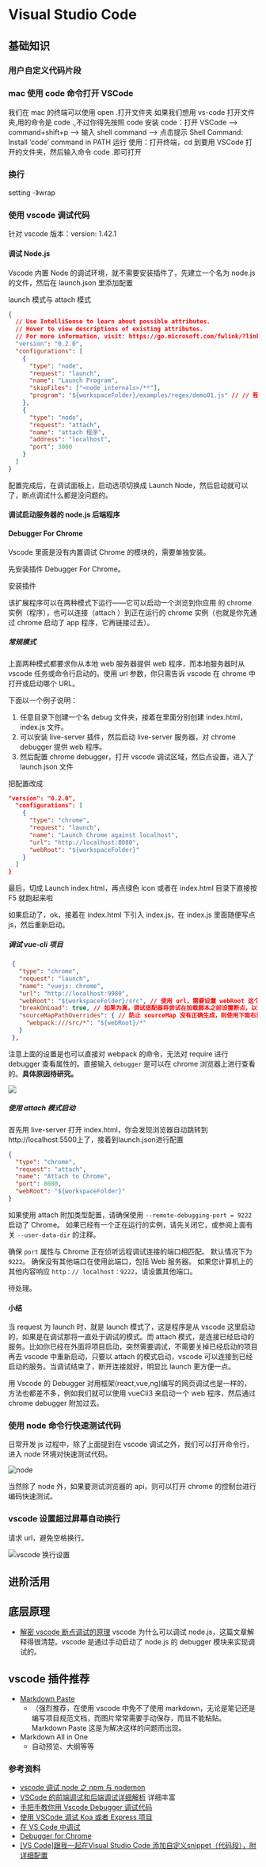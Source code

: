 # Visual Studio Code

## 基础知识

### 用户自定义代码片段

### mac 使用 code 命令打开 VSCode

我们在 mac 的终端可以使用 open .打开文件夹
如果我们想用 vs-code 打开文件夹,用的命令是 code .,不过你得先按照 code
安装 code：打开 VSCode –> command+shift+p –> 输入 shell command –> 点击提示 Shell Command: Install ‘code’ command in PATH 运行
使用：打开终端，cd 到要用 VSCode 打开的文件夹，然后输入命令 code .即可打开

### 换行

setting -》wrap

### 使用 vscode 调试代码

针对 vscode 版本：version: 1.42.1

#### 调试 Node.js

Vscode 内置 Node 的调试环境，就不需要安装插件了，先建立一个名为 node.js 的文件，然后在 launch.json 里添加配置

launch 模式与 attach 模式
```json
{
  // Use IntelliSense to learn about possible attributes.
  // Hover to view descriptions of existing attributes.
  // For more information, visit: https://go.microsoft.com/fwlink/?linkid=830387
  "version": "0.2.0",
  "configurations": [
    {
      "type": "node",
      "request": "launch",
      "name": "Launch Program",
      "skipFiles": ["<node_internals>/**"],
      "program": "${workspaceFolder}/examples/regex/demo01.js" // // 程序入口 ${workspaceFolder} 代表根路径
    },
    { 
      "type": "node",
      "request": "attach",
      "name": "attach 程序",
      "address": "localhost",
      "port": 3000
    }
  ]
}
```

配置完成后，在调试面板上，启动选项切换成 Launch Node，然后启动就可以了，断点调试什么都是没问题的。

#### 调试启动服务器的 node.js 后端程序

#### Debugger For Chrome

Vscode 里面是没有内置调试 Chrome 的模块的，需要单独安装。

先安装插件 Debugger For Chrome。

安装插件

该扩展程序可以在两种模式下运行——它可以启动一个浏览到你应用 的 chrome 实例（程序），也可以连接（attach ）到正在运行的 chrome 实例（也就是你先通过 chrome 启动了 app 程序，它再链接过去）。

##### 常规模式

上面两种模式都要求你从本地 web 服务器提供 web 程序，而本地服务器时从 vscode 任务或命令行启动的。使用 url 参数，你只需告诉 vscode 在 chrome 中打开或启动哪个 URL。

下面以一个例子说明：

1. 任意目录下创建一个名 debug 文件夹，接着在里面分别创建 index.html，index.js 文件。
2. 可以安装 live-server 插件，然后启动 live-server 服务器，对 chrome debugger 提供 web 程序。
3. 然后配置 chrome debugger，打开 vscode 调试区域，然后点设置，进入了 launch.json 文件

把配置改成

```json
"version": "0.2.0",
  "configurations": [
    {
      "type": "chrome",
      "request": "launch",
      "name": "Launch Chrome against localhost",
      "url": "http://localhost:8080",
      "webRoot": "${workspaceFolder}"
    }
  ]
}
```

最后，切成 Launch index.html，再点绿色 icon 或者在 index.html 目录下直接按 F5 就跑起来啦

如果启动了，ok，接着在 index.html 下引入 index.js，在 index.js 里面随便写点 js，然后重新启动。

##### 调试 vue-cli 项目

```json
 {
   "type": "chrome",
   "request": "launch",
   "name": "vuejs: chrome",
   "url": "http://localhost:9980",
   "webRoot": "${workspaceFolder}/src", // 使用 url，需要设置 webRoot 这个提供文件的目录
   "breakOnLoad": true, // 如果为真，调试适配器将尝试在加载脚本之前设置断点，以便能够在这些脚本开始时命中断点
   "sourceMapPathOverrides": { // 防止 sourceMap 没有正确生成，则使用下面右边的文件路径进行覆盖
     "webpack:///src/*": "${webRoot}/*"
   }
 },
```

注意上面的设置是也可以直接对 webpack 的命令，无法对 require 进行 debugger 查看属性的。直接输入 `debugger` 是可以在 chrome 浏览器上进行查看的。**具体原因待研究。**

![](../.vuepress/public/images/2020-05-07-10-59-54-debugger-webpack-vscode.png)


##### 使用 attach 模式启动

首先用 live-server 打开 index.html，你会发现浏览器自动跳转到http://localhost:5500上了，接着到launch.json进行配置

```json
{
  "type": "chrome",
  "request": "attach",
  "name": "Attach to Chrome",
  "port": 8080,
  "webRoot": "${workspaceFolder}"
}
```

如果使用 attach 附加类型配置，请确保使用 `--remote-debugging-port = 9222` 启动了 Chrome。 如果已经有一个正在运行的实例，请先关闭它，或参阅上面有关 `--user-data-dir` 的注释。

确保 `port` 属性与 Chrome 正在侦听远程调试连接的端口相匹配。 默认情况下为 `9222`。 确保没有其他端口在使用此端口，包括 Web 服务器。 如果您计算机上的其他内容响应 `http：// localhost：9222`，请设置其他端口。

待处理。

#### 小结

当 request 为 launch 时，就是 launch 模式了，这是程序是从 vscode 这里启动的，如果是在调试那将一直处于调试的模式。而 attach 模式，是连接已经启动的服务。比如你已经在外面将项目启动，突然需要调试，不需要关掉已经启动的项目再去 vscode 中重新启动，只要以 attach 的模式启动，vscode 可以连接到已经启动的服务。当调试结束了，断开连接就好，明显比 launch 更方便一点。

用 Vscode 的 Debugger 对用框架(react,vue,ng)编写的网页调试也是一样的，方法也都差不多，例如我们就可以使用 vueCli3 来启动一个 web 程序，然后通过 chrome debugger 附加过去。


### 使用 node 命令行快速测试代码

日常开发 js 过程中，除了上面提到在 vscode 调试之外，我们可以打开命令行，进入 node 环境对快速测试代码。

![node](../.vuepress/public/images/2020-05-01-14-17-06-node-runtime.png)

当然除了 node 外，如果要测试浏览器的 api，则可以打开 chrome 的控制台进行编码快速测试。

### vscode 设置超过屏幕自动换行

请求 url，避免空格换行。

![vscode 换行设置](../.vuepress/public/images/2020-05-07-09-09-43-vscode-wrap.png)


## 进阶活用

## 底层原理

- [解密 vscode 断点调试的原理](https://www.barretlee.com/blog/2019/11/15/vscode-study-03-debug-protocol/) vscode 为什么可以调试 node.js，这篇文章解释得很清楚。vscode 是通过手动启动了 node.js 的 debugger 模块来实现调试的。

## vscode 插件推荐

- [Markdown Paste](https://marketplace.visualstudio.com/items?itemName=telesoho.vscode-markdown-paste-image)
  - （强烈推荐，在使用 vscode 中免不了使用 markdown，无论是笔记还是编写项目规范文档，而图片常常需要手动保存，而且不能粘贴。Markdown Paste 这是为解决这样的问题而出现。
- Markdown All in One
  - 自动预览、大纲等等

### 参考资料

- [vscode 调试 node 之 npm 与 nodemon](https://segmentfault.com/a/1190000014664764#item-1)
- [VSCode 的前端调试和后端调试详细解析](https://www.jianshu.com/p/362f0f630454) 详细丰富
- [手把手教你用 Vscode Debugger 调试代码](http://shooterblog.site/2018/05/19/%E6%89%8B%E6%8A%8A%E6%89%8B%E6%95%99%E4%BD%A0%E7%94%A8Vscode%20Debugger%E8%B0%83%E8%AF%95%E4%BB%A3%E7%A0%81/#Debugger-For-Chrome)
- [使用 VSCode 调试 Koa 或者 Express 项目](https://segmentfault.com/a/1190000017575583)
- [在 VS Code 中调试](https://cn.vuejs.org/v2/cookbook/debugging-in-vscode.html)
- [Debugger for Chrome](https://marketplace.visualstudio.com/items?itemName=msjsdiag.debugger-for-chrome)
- [[VS Code]跟我一起在Visual Studio Code 添加自定义snippet（代码段），附详细配置](https://blog.csdn.net/maokelong95/article/details/54379046)